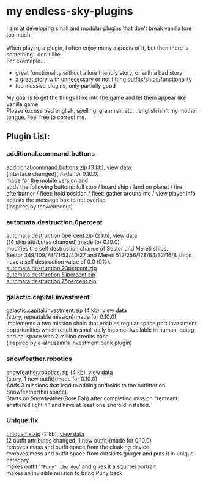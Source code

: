 # **my endless-sky-plugins**
I aim at developing small and modular plugins that don't break vanilla lore too much.<br><br>
When playing a plugin, I often enjoy many aspects of it, but then there is something I don't like.<br>
For examaple... <br>
<ul><li>great functionality without a lore friendly story, or with a bad story</li>
<li>a great story with unnecessary or not fitting outfits/ships/functionality</li>
<li>too massive plugins, only partially good</li></ul>
My goal is to get the things I like into the game and let them appear like vanilla game.<br>
Please excuse bad english, spelling, grammar, etc... english isn't my mother tongue. Feel free to correct me.


## Plugin List:<br>

### additional.command.buttons
[additional.command.buttons.zip](https://github.com/zuckung/endless-sky-plugins/releases/download/Latest/additional.command.buttons.zip) (3 kb), [view data](https://github.com/zuckung/endless-sky-plugins/tree/main/plugins/myplugins/additional%20command%20buttons/data)<br>
(interface changed)(made for 0.10.0)<br>
made for the mobile version and <br>
adds the following buttons: full stop / board ship / land on planet / fire afterburner / fleet: hold position / fleet: gather around me / view player info<br>
adjusts the message box to not overlap<br>
(inspired by theweirednut)

### automata.destruction.0percent
[automata.destruction.0percent.zip](https://github.com/zuckung/endless-sky-plugins/releases/download/Latest/automata.destruction.0percent.zip) (2 kb), [view data](https://github.com/zuckung/endless-sky-plugins/tree/main/plugins/myplugins/automata%20destruction%200percent/data)<br>
(14 ship attributes changed)(made for 0.10.0)<br>
modifies the self destruction chance of Sestor and Mereti ships.<br>
Sestor 349/109/78/71/53/40/27 and Mereti 512/256/128/64/32/16/8 ships have a self destruction value of 0.0 (0%).<br>
[automata.destruction.23percent.zip](https://github.com/zuckung/endless-sky-plugins/releases/download/Latest/automata.destruction.23percent.zip)<br>
[automata.destruction.51percent.zip](https://github.com/zuckung/endless-sky-plugins/releases/download/Latest/automata.destruction.51percent.zip)<br>
[automata.destruction.75percent.zip](https://github.com/zuckung/endless-sky-plugins/releases/download/Latest/automata.destruction.75percent.zip)
### galactic.capital.investment
[galactic.capital.investment.zip](https://github.com/zuckung/endless-sky-plugins/releases/download/Latest/galactic.capital.investment.zip) (4 kb), [view data](https://github.com/zuckung/endless-sky-plugins/tree/main/plugins/myplugins/galactic%20capital%20investment/data)<br>
(story, repeatable mission)(made for 0.10.0)<br>
implements a two mission chain that enables regular space port investment opportunities which result in small daily income. 
Available in human, quarg and hai space with 2 million credits cash.<br>
(inspired by a-alhusaini's investment bank plugin)

### snowfeather.robotics
[snowfeather.robotics.zip](https://github.com/zuckung/endless-sky-plugins/releases/download/Latest/snowfeather.robotics.zip) (4 kb), [view data](https://github.com/zuckung/endless-sky-plugins/tree/main/plugins/myplugins/snowfeather%20robotics/data)<br>
(story, 1 new outfit)(made for 0.10.0)<br>
Adds 3 missions that lead to adding androids to the outfitter on Snowfeather(hai space).<br>
Starts on Snowfeather(Bore Fah) after completing mission "remnant: shattered light 4" and have at least one android installed.

### Unique.fix
[unique.fix.zip](https://github.com/zuckung/endless-sky-plugins/releases/download/Latest/unique.fix.zip) (2 kb), [view data](https://github.com/zuckung/endless-sky-plugins/tree/main/plugins/myplugins/unique%20fix/data)<br>
(2 outfit attributes changed, 1 new outfit)(made for 0.10.0)<br>
removes mass and outfit space from the cloaking device<br>
removes mass and outfit space from outskirts gauger and puts it in unique category<br>
makes outfit '`"Puny" the dog`' and gives it a squirrel portrait<br>
makes an invisible mission to bring Puny back
